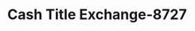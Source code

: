 ---
f_zip-code: 38821
f_state-code: MS
title: Cash Title Exchange-8727
f_phone: 662-257-0800
f_city-only: Amory
f_address: 60387 Cotton Gin Port Rd Amory
f_location-unique-id: '8727'
slug: cash-title-exchange-8727
updated-on: '2024-05-30T13:46:58.046Z'
created-on: '2024-05-30T13:36:59.803Z'
published-on: '2024-05-30T13:54:32.469Z'
f_city-state: cms/city/amory-ms.md
f_company: cms/company/cash-title-exchange.md
f_state: cms/state/mississippi.md
layout: '[payday-loan].html'
tags: payday-loan
---